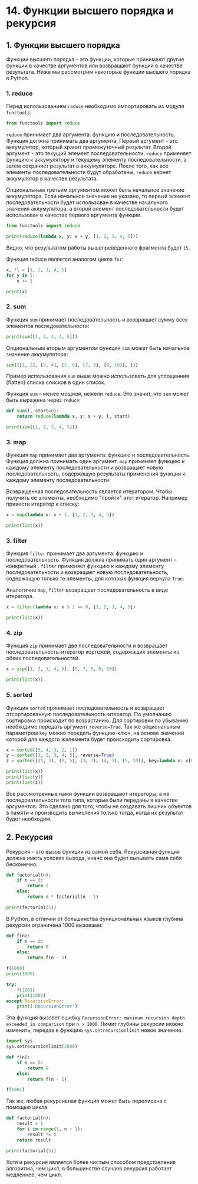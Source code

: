 # 14. Функции высшего порядка и рекурсия

## 1. Функции высшего порядка

Функции высшего порядка - это функции, которые принимают другие функции в качестве аргументов или возвращают функции в качестве результата. Ниже мы рассмотрим некоторые функции высшего порядка в Python.

### 1. reduce

Перед использованием `reduce` необходимо импортировать из модуля `functools`:

```python
from functools import reduce
```

`reduce` принимает два аргумента: функцию и последовательность. Функция должна принимать два аргумента. Первый аргумент - это аккумулятор, который хранит промежуточный результат. Второй аргумент - это текущий элемент последовательности. `reduce` применяет функцию к аккумулятору и текущему элементу последовательности, а затем сохраняет результат в аккумуляторе. После того, как все элементы последовательности будут обработаны, `reduce` вернет аккумулятор в качестве результата.

Опциональным третьим аргументом может быть начальное значение аккумулятора. Если начальное значение не указано, то первый элемент последовательности будет использован в качестве начального значения аккумулятора, а второй элемент последовательности будет использован в качестве первого аргумента функции.

<!--
filename: chapter_13/reduce.py
-->

```python
from functools import reduce

print(reduce(lambda x, y: x + y, [1, 2, 3, 4, 5]))
```

<!--
runs: chapter_13/reduce.py
stdout: 15
-->

Видно, что результатом работы вышепреведенного фрагмента будет `15`.

Функция reduce является аналогом цикла `for`:

<!-- 
filename: chapter_13/reduce_for.py
-->

```python
x, *l = [1, 2, 3, 4, 5]
for y in l:
    x += l

print(x)
```

<!--
runs: chapter_13/reduce_for.py
stdout: 15
-->

### 2. sum

Функция `sum` принимает последовательность и возвращает сумму всех элементов последовательности:

<!-- 
filename: chapter_13/sum.py
-->

```python
print(sum([1, 2, 3, 4, 5]))
```

<!--
runs: chapter_13/sum.py
stdout: 15
-->

Опциональным вторым аргументом функции `sum` может быть начальное значение аккумулятора:

<!-- 
filename: chapter_13/sum_start.py
-->

```python
sum([[1, 2], [3, 4], [5, 6], [7, 8], [9, 10]], [])
```

<!--
runs: chapter_13/sum_start.py
stdout: [1, 2, 3, 4, 5, 6, 7, 8, 9, 10]
-->

Пример использования `sum` выше можно использовать для уплощенния (flatten) списка списков в один список.

Функция `sum` – менее _мощная_, нежели `reduce`. Это значит, что `sum` может быть выражена через `reduce`:

<!--
filename: chapter_13/sum_reduce.py
-->

```python
def sum(l, start=0):
    return reduce(lambda x, y: x + y, l, start)

print(sum([1, 2, 3, 4, 5]))
```

### 3. map

Функция `map` принимает два аргумента: функцию и последовательность. Функция должна принимать один аргумент. `map` применяет функцию к каждому элементу последовательности и возвращает новую последовательность, содержащую результаты применения функции к каждому элементу последовательности.

Возвращенная последовательность является итератором. Чтобы получить ее элементы, необходимо "пройти" этот итератор. Например привести итератор к списку:

<!--
filename: chapter_13/map.py
-->

```python
x = map(lambda x: x + 1, [1, 2, 3, 4, 5])

print(list(x))
```

<!--
runs: chapter_13/map.py
stdout: [2, 3, 4, 5, 6]
-->

### 3. filter

Функция `filter` принимает два аргумента: функцию и последовательность. Функция должна принимать один аргумент – конкретный . `filter` применяет функцию к каждому элементу последовательности и возвращает новую последовательность, содержащую только те элементы, для которых функция вернула `True`.

Аналогично `map`, `filter` возвращает последовательность в виде итератора.

<!--
filename: chapter_13/filter.py
-->

```python
x = filter(lambda x: x % 2 == 0, [1, 2, 3, 4, 5])

print(list(x))
```

<!--
runs: chapter_13/filter.py
stdout: [2, 4]
-->

### 4. zip

Функция `zip` принимает две последовательности и возвращает последовательность-итератор кортежей, содержащих элементы из обеих последовательностей.

<!--
filename: chapter_13/zip.py
-->

```python
x = zip([1, 2, 3, 4, 5], [6, 7, 8, 9, 10])

print(list(x))
```

<!--
runs: chapter_13/zip.py
stdout: [(1, 6), (2, 7), (3, 8), (4, 9), (5, 10)]
-->

### 5. sorted

Функция `sorted` принимает последовательность и возвращает отсортированную последовательность-итератор. По умолчанию сортировка происходит по возрастанию. Для сортировки по убыванию необходимо передать аргумент `reverse=True`. Так же опциональным параметром `key` можно передать функцию-ключ, на основе значений которой для каждого жэлемента будет происходить сортировка.

<!--
filename: chapter_13/sorted.py
-->

```python
x = sorted([5, 4, 3, 2, 1])
y = sorted([1, 2, 3, 4, 5], reverse=True)
z = sorted([(1, 3), (2, 5), (3, 7), (4, 3), (5, 10)], key=lambda x: x[0] * x[1])

print(list(x))
print(list(y))
print(list(z))
```

<!--
runs: chapter_13/sorted.py
stdout: > 
[1, 2, 3, 4, 5]
[5, 4, 3, 2, 1]
[(1, 3), (4, 3), (2, 5), (3, 7), (5, 10)]
-->

Все рассмотренные нами функции возвращают итераторы, а не последовательности того типа, которые были переданы в качестве аргументов. Это сделано для того, чтобы не создавать лишних объектов в памяти и производить вычисления только тогда, когда их результат будет необходим.

## 2. Рекурсия

Рекурсия – это вызов функции из самой себя. Рекурсивная функция должна иметь условие выхода, иначе она будет вызывать сама себя бесконечно.

<!-- 
filename: chapter_13/recursive.py
-->

```python
def factorial(n):
    if n == 0:
        return 1
    else:
        return n * factorial(n - 1)

print(factorial(5))
```

<!--
runs: chapter_13/recursive.py
stdout: 120
-->

В Python, в отличии от большинства функциональных языков глубина рекурсии ограничена 1000 вызовами:

<!--
filename: chapter_13/recursive_limit.py
-->

```python
def f(n):
    if n == 0:
        return 0
    else:
        return f(n - 1)

f(1000)
print(1000)

try:
    f(1001)
    print(1001)
except RecursionError:
    print('RecursionError')
```

<!--
runs: chapter_13/recursive_limit.py
stdout: >
1000
RecursionError
-->

Эта функция вызовет ошибку `RecursionError: maximum recursion depth exceeded in comparison` при `n > 1000`.
Лимит глубины рекурсии можно изменить, передав в функцию `sys.setrecursionlimit` новое значение.

<!--
filename: chapter_13/recursive_limit_increased.py
-->

```python
import sys
sys.setrecursionlimit(2000)

def f(n):
    if n == 0:
        return 0
    else:
        return f(n - 1)

f(1001)
```

<!--
runs: chapter_13/recursive_limit_increased.py
-->

Так же, любая рекурсивная функция может быть переписана с помощью цикла.

<!--
filename: chapter_13/recursive_to_loop.py
-->

```python
def factorial(n):
    result = 1
    for i in range(1, n + 1):
        result *= i
    return result

print(factorial(5))
```

<!--
runs: chapter_13/recursive_to_loop.py
stdout: 120
-->

Хотя и рекурсия является более чистым способом представления алгоритма, чем цикл, в большинстве случаев рекурсия работает медленнее, чем цикл.
